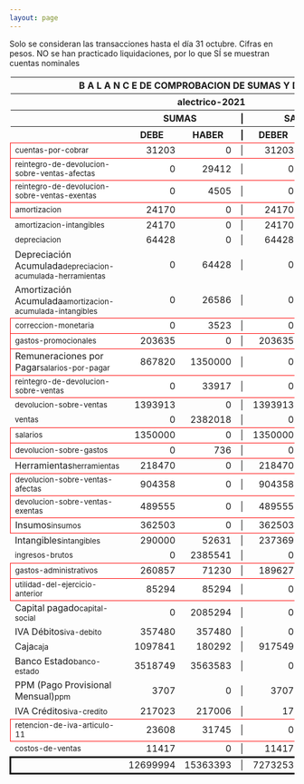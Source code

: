 ```yaml
--- 
layout: page
--- 
```

<script>

$('* div').each(function () {   
    var item = $(this).text();
    var num = Number(item).toLocaleString('en');

    if (Number(item) < 0) {
        num = num.replace('-', '');
        $(this).addClass('negMoney');
    } else {
        $(this).addClass('enMoney');
    }

    $(this).text(num);
});
</script>
 


Solo se consideran las transacciones hasta el día 31	octubre.
Cifras en pesos.
NO se han practicado liquidaciones, por lo que SÍ se muestran cuentas nominales
<table rules='groups'>
<style> tfoot {  border: 3px solid black;  } </style> 
<thead><th colspan='7'> B A L A N C E  DE COMPROBACION DE SUMAS Y DE SALDOS </th> </thead>
<thead> <th colspan='7'> alectrico-2021</th></thead>
<thead> <th> </th> <th align='center' colspan= '2'>SUMAS</th> <th>|</th> <th align='center' colspan='2'>SALDOS</th> <th rowspan='2' > Errores </th> </thead>
<thead> <th></th>  <th align='center'>DEBE</th> <th align='center'>HABER</th> <th>|</th> <th align='center'>DEBER</th> <th align='center'>ACREEDOR</th> <th>A Corregir </th> </thead>
<tbody>
<tr style=' background: #fff; border: 1px solid red;'>
<td><small>cuentas-por-cobrar</small></td> <td align='right'>31203</td> <td align='right'>0</td> <td> | </td> <td align='right'> 31203</td> <td align='right'>0</td> </tr>
<tr style=' background: #fff; border: 1px solid red;'>
<td><small>reintegro-de-devolucion-sobre-ventas-afectas</small></td> <td align='right'>0</td> <td align='right'>29412</td> <td> | </td> <td align='right'> 0</td> <td align='right'>29412</td> </tr>
<tr style=' background: #fff; border: 1px solid red;'>
<td><small>reintegro-de-devolucion-sobre-ventas-exentas</small></td> <td align='right'>0</td> <td align='right'>4505</td> <td> | </td> <td align='right'> 0</td> <td align='right'>4505</td> </tr>
<tr style=' background: #fff; border: 1px solid red;'>
<td><small>amortizacion</small></td> <td align='right'>24170</td> <td align='right'>0</td> <td> | </td> <td align='right'> 24170</td> <td align='right'>0</td> </tr>
<tr>
<td><small>amortizacion-intangibles</small></td> <td align='right'>24170</td> <td align='right'>0</td> <td> | </td> <td align='right'> 24170</td> <td align='right'>0</td>
</tr>
<tr>
<td><small>depreciacion</small></td> <td align='right'>64428</td> <td align='right'>0</td> <td> | </td> <td align='right'> 64428</td> <td align='right'>0</td>
</tr>
<tr>
<td>Depreciación Acumulada<small>depreciacion-acumulada-herramientas</small></td> <td align='right'>0</td> <td align='right'>64428</td> <td> | </td> <td align='right'> 0</td> <td align='right'>64428</td>
</tr>
<tr>
<td>Amortización Acumulada<small>amortizacion-acumulada-intangibles</small></td> <td align='right'>0</td> <td align='right'>26586</td> <td> | </td> <td align='right'> 0</td> <td align='right'>26586</td>
</tr>
<tr style=' background: #fff; border: 1px solid red;'>
<td><small>correccion-monetaria</small></td> <td align='right'>0</td> <td align='right'>3523</td> <td> | </td> <td align='right'> 0</td> <td align='right'>3523</td> </tr>
<tr style=' background: #fff; border: 1px solid red;'>
<td><small>gastos-promocionales</small></td> <td align='right'>203635</td> <td align='right'>0</td> <td> | </td> <td align='right'> 203635</td> <td align='right'>0</td> </tr>
<tr style=' background: #fff; border: 1px solid red;'>
<td>Remuneraciones por Pagar<small>salarios-por-pagar</small></td> <td align='right'>867820</td> <td align='right'>1350000</td> <td> | </td> <td align='right'> 0</td> <td align='right'>482180</td> </tr>
<tr style=' background: #fff; border: 1px solid red;'>
<td><small>reintegro-de-devolucion-sobre-ventas</small></td> <td align='right'>0</td> <td align='right'>33917</td> <td> | </td> <td align='right'> 0</td> <td align='right'>33917</td> </tr>
<tr>
<td><small>devolucion-sobre-ventas</small></td> <td align='right'>1393913</td> <td align='right'>0</td> <td> | </td> <td align='right'> 1393913</td> <td align='right'>0</td>
</tr>
<tr>
<td><small>ventas</small></td> <td align='right'>0</td> <td align='right'>2382018</td> <td> | </td> <td align='right'> 0</td> <td align='right'>2382018</td>
</tr>
<tr style=' background: #fff; border: 1px solid red;'>
<td><small>salarios</small></td> <td align='right'>1350000</td> <td align='right'>0</td> <td> | </td> <td align='right'> 1350000</td> <td align='right'>0</td> </tr>
<tr style=' background: #fff; border: 1px solid red;'>
<td><small>devolucion-sobre-gastos</small></td> <td align='right'>0</td> <td align='right'>736</td> <td> | </td> <td align='right'> 0</td> <td align='right'>736</td> </tr>
<tr>
<td>Herramientas<small>herramientas</small></td> <td align='right'>218470</td> <td align='right'>0</td> <td> | </td> <td align='right'> 218470</td> <td align='right'>0</td>
</tr>
<tr style=' background: #fff; border: 1px solid red;'>
<td><small>devolucion-sobre-ventas-afectas</small></td> <td align='right'>904358</td> <td align='right'>0</td> <td> | </td> <td align='right'> 904358</td> <td align='right'>0</td> </tr>
<tr style=' background: #fff; border: 1px solid red;'>
<td><small>devolucion-sobre-ventas-exentas</small></td> <td align='right'>489555</td> <td align='right'>0</td> <td> | </td> <td align='right'> 489555</td> <td align='right'>0</td> </tr>
<tr style=' background: #fff; border: 1px solid red;'>
<td>Insumos<small>insumos</small></td> <td align='right'>362503</td> <td align='right'>0</td> <td> | </td> <td align='right'> 362503</td> <td align='right'>0</td> </tr>
<tr>
<td>Intangibles<small>intangibles</small> </td> <td align='right'>290000</td> <td align='right'>52631</td> <td> | </td> <td align='right'> 237369</td> <td align='right'>0</td> 
<td colspan='2' style=' background: #faa; border: 1px solid red;'>Subcuenta </td>
</tr>
<tr>
<td><small>ingresos-brutos</small></td> <td align='right'>0</td> <td align='right'>2385541</td> <td> | </td> <td align='right'> 0</td> <td align='right'>2385541</td>
</tr>
<tr style=' background: #fff; border: 1px solid red;'>
<td><small>gastos-administrativos</small></td> <td align='right'>260857</td> <td align='right'>71230</td> <td> | </td> <td align='right'> 189627</td> <td align='right'>0</td> </tr>
<tr style=' background: #fff; border: 1px solid red;'>
<td><small>utilidad-del-ejercicio-anterior</small></td> <td align='right'>85294</td> <td align='right'>85294</td> <td> | </td> <td align='right'> 0</td> <td align='right'>0</td> </tr>
<tr>
<td>Capital pagado<small>capital-social</small></td> <td align='right'>0</td> <td align='right'>2085294</td> <td> | </td> <td align='right'> 0</td> <td align='right'>2085294</td>
</tr>
<tr>
<td>IVA Débitos<small>iva-debito</small></td> <td align='right'>357480</td> <td align='right'>357480</td> <td> | </td> <td align='right'> 0</td> <td align='right'>0</td>
</tr>
<tr>
<td>Caja<small>caja</small></td> <td align='right'>1097841</td> <td align='right'>180292</td> <td> | </td> <td align='right'> 917549</td> <td align='right'>0</td>
</tr>
<tr>
<td>Banco Estado<small>banco-estado</small></td> <td align='right'>3518749</td> <td align='right'>3563583</td> <td> | </td> <td align='right'> 0</td> <td align='right'>44834</td>
</tr>
<tr>
<td>PPM (Pago Provisional Mensual)<small>ppm</small></td> <td align='right'>3707</td> <td align='right'>0</td> <td> | </td> <td align='right'> 3707</td> <td align='right'>0</td>
</tr>
<tr>
<td>IVA Créditos<small>iva-credito</small></td> <td align='right'>217023</td> <td align='right'>217006</td> <td> | </td> <td align='right'> 17</td> <td align='right'>0</td>
</tr>
<tr style=' background: #fff; border: 1px solid red;'>
<td><small>retencion-de-iva-articulo-11</small></td> <td align='right'>23608</td> <td align='right'>31745</td> <td> | </td> <td align='right'> 0</td> <td align='right'>8137</td> </tr>
<tr>
<td><small>costos-de-ventas</small></td> <td align='right'>11417</td> <td align='right'>0</td> <td> | </td> <td align='right'> 11417</td> <td align='right'>0</td>
</tr>
</tbody>
<tfoot>
<tr> <td></td> <td align='right'> <div>12699994</div></td> <td align='right'> <div>15363393</div></td><td> | </td> <td align='right'> <div>7273253</div></td> <td align='right'> <div>9936652</div></td> </tr>
</tfoot>
</table>
